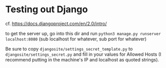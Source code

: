 # Testing out Django

 cf. https://docs.djangoproject.com/en/2.0/intro/

to get the server up, go into this dir and run `python3 manage.py runserver localhost:8080` (sub localhost for whatever, sub port for whatever)

Be sure to copy `djangosite/settings_secret_template.py` to `djangosite/settings_secret.py` and fill in your values for Allowed Hosts (I recommend putting in the machine's IP and localhost as quoted strings).
